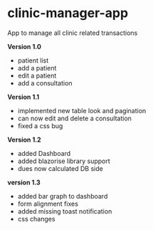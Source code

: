 # clinic-manager-app
App to manage all clinic related transactions

**Version 1.0** 
- patient list
- add a patient
- edit a patient
- add a consultation

**Version 1.1**
- implemented new table look and pagination 
- can now edit and delete a consultation
- fixed a css bug

**Version 1.2**
- added Dashboard
- added blazorise library support
- dues now calculated DB side

**version 1.3**
- added bar graph to dashboard
- form alignment fixes
- added missing toast notification
- css changes

